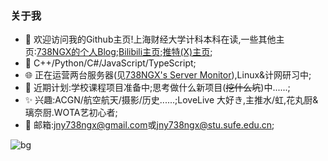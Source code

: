 ### 关于我

- 👋 欢迎访问我的Github主页!上海财经大学计科本科在读,一些其他主页:[738NGX的个人Blog](https://www.738ngx.site/);[Bilibili主页](https://space.bilibili.com/115446986);[推特(X)主页](https://twitter.com/jny738ngx);
- 📝 C++/Python/C#/JavaScript/TypeScript;
- 🌐 正在运营两台服务器(见[738NGX's Server Monitor](https://monitor.738ngx.site/)),Linux&计网研习中;
- 🌱 近期计划:学校课程项目准备中;思考做什么新项目(~~挖什么坑~~)中......;
- ✨ 兴趣:ACGN/航空航天/摄影/历史......;LoveLive 大好き,主推水/虹,花丸厨&璃奈厨.WOTA艺初心者;
- 📧 邮箱:[jny738ngx@gmail.com](mailto:jny738ngx@gmail.com)或[jny738ngx@stu.sufe.edu.cn](mailto:jny738ngx@stu.sufe.edu.cn);

<!--p align="left">
<img alt="738NGX's github stats" height='230' src="https://github-readme-stats.vercel.app/api?username=738NGX&show_icons=true&include_all_commits=true">
<img alt="738NGX's github stats" height='230' src="https://github-readme-stats.vercel.app/api/top-langs/?username=738NGX">
</p-->

![bg](./630UR-Tennoji-Rina-I-Feel-Really-Happy-Right-Now-Kitty-Rina-b2Goqr.png)
